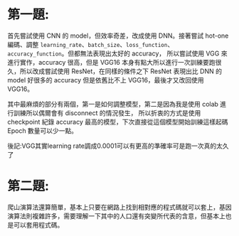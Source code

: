 # 第一題:

首先嘗試使用 CNN 的 model，但效率奇差，改成使用 DNN。接著嘗試 hot-one 編碼、調整 `learning_rate`、`batch_size`、`loss_function`、`accuracy_function`。但都無法表現出太好的 accuracy，
所以嘗試使用 VGG 來進行實作，accuracy 很高，但是 VGG16 本身有點大所以進行一次訓練要跑很久，所以改成嘗試使用 ResNet，在同樣的條件之下 ResNet 表現出比 DNN 的 model 好很多的 accuracy 但是依舊比不上 VGG16，最後才又改回使用 VGG16。

其中最麻煩的部分有兩個，第一是如何調整模型，第二是因為我是使用 colab 進行訓練所以偶爾會有 disconnect 的情況發生，
所以折衷的方式是使用 checkpoint 紀錄 accuracy 最高的模型，下次直接從這個模型開始訓練這樣起碼 Epoch 數量可以少一點。

後記:VGG其實learning rate調成0.0001可以有更高的準確率可是跑一次真的太久了

# 第二題:

爬山演算法還算簡單，基本上只要在網路上找到相對應的程式碼就可以套上，基因演算法則複雜許多，需要理解一下其中的人口還有突變所代表的含意，但基本上也是可以套用程式碼。

